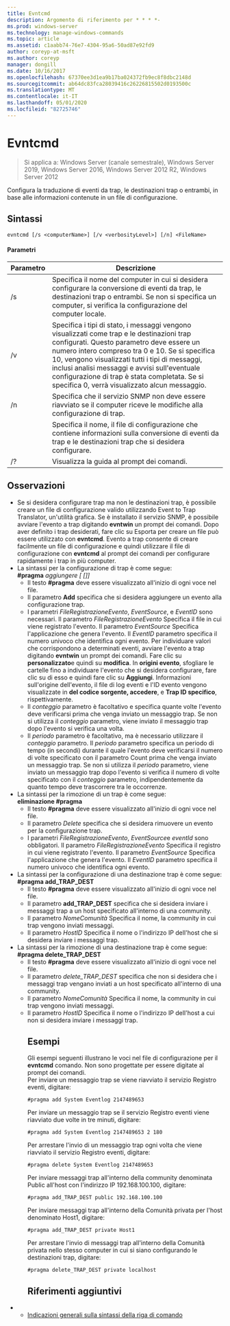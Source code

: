 ```yaml
---
title: Evntcmd
description: Argomento di riferimento per * * * *-
ms.prod: windows-server
ms.technology: manage-windows-commands
ms.topic: article
ms.assetid: c1aabb74-76e7-4304-95a6-50ad87e92fd9
author: coreyp-at-msft
ms.author: coreyp
manager: dongill
ms.date: 10/16/2017
ms.openlocfilehash: 67370ee3d1ea9b17ba024372fb9ec8f8dbc2148d
ms.sourcegitcommit: ab64dc83fca28039416c26226815502d0193500c
ms.translationtype: MT
ms.contentlocale: it-IT
ms.lasthandoff: 05/01/2020
ms.locfileid: "82725746"
---
```

# <a name="evntcmd"></a>Evntcmd

> Si applica a: Windows Server (canale semestrale), Windows Server 2019, Windows Server 2016, Windows Server 2012 R2, Windows Server 2012

Configura la traduzione di eventi da trap, le destinazioni trap o entrambi, in base alle informazioni contenute in un file di configurazione.   
## <a name="syntax"></a>Sintassi  
```  
evntcmd [/s <computerName>] [/v <verbosityLevel>] [/n] <FileName>  
```  
#### <a name="parameters"></a>Parametri  

|      Parametro      |                                                                                                                                                            Descrizione                                                                                                                                                             |
|---------------------|------------------------------------------------------------------------------------------------------------------------------------------------------------------------------------------------------------------------------------------------------------------------------------------------------------------------------------|
|  /s<computerName>  |                                                         Specifica il nome del computer in cui si desidera configurare la conversione di eventi da trap, le destinazioni trap o entrambi. Se non si specifica un computer, si verifica la configurazione del computer locale.                                                          |
| /v<verbosityLevel> | Specifica i tipi di stato, i messaggi vengono visualizzati come trap e le destinazioni trap configurati. Questo parametro deve essere un numero intero compreso tra 0 e 10. Se si specifica 10, vengono visualizzati tutti i tipi di messaggi, inclusi analisi messaggi e avvisi sull'eventuale configurazione di trap è stata completata. Se si specifica 0, verrà visualizzato alcun messaggio. |
|         /n          |                                                                                                           Specifica che il servizio SNMP non deve essere riavviato se il computer riceve le modifiche alla configurazione di trap.                                                                                                            |
|     <FileName>      |                                                                                     Specifica il nome, il file di configurazione che contiene informazioni sulla conversione di eventi da trap e le destinazioni trap che si desidera configurare.                                                                                     |
|         /?          |                                                                                                                                                Visualizza la guida al prompt dei comandi.                                                                                                                                                |

## <a name="remarks"></a>Osservazioni  
- Se si desidera configurare trap ma non le destinazioni trap, è possibile creare un file di configurazione valido utilizzando Event to Trap Translator, un'utilità grafica. Se è installato il servizio SNMP, è possibile avviare l'evento a trap digitando **evntwin** un prompt dei comandi. Dopo aver definito i trap desiderati, fare clic su Esporta per creare un file può essere utilizzato con **evntcmd**. Evento a trap consente di creare facilmente un file di configurazione e quindi utilizzare il file di configurazione con **evntcmd** al prompt dei comandi per configurare rapidamente i trap in più computer.  
- La sintassi per la configurazione di trap è come segue:  
  **#pragma** <em> <EventLogFile> aggiungere <EventSource> [<Count> [<Period>]] <EventID></em>  
  -   Il testo **#pragma** deve essere visualizzato all'inizio di ogni voce nel file.  
  -   Il parametro **Add** specifica che si desidera aggiungere un evento alla configurazione trap.  
  -   I parametri *FileRegistrazioneEvento*, *EventSource*, e *EventID* sono necessari. Il parametro *FileRegistrazioneEvento* Specifica il file in cui viene registrato l'evento. Il parametro *EventSource* Specifica l'applicazione che genera l'evento. Il *EventID* parametro specifica il numero univoco che identifica ogni evento. Per individuare valori che corrispondono a determinati eventi, avviare l'evento a trap digitando **evntwin** un prompt dei comandi. Fare clic su **personalizzato**e quindi su **modifica**. In **origini evento**, sfogliare le cartelle fino a individuare l'evento che si desidera configurare, fare clic su di esso e quindi fare clic su **Aggiungi**. Informazioni sull'origine dell'evento, il file di log eventi e l'ID evento vengono visualizzate in **del codice sorgente, accedere**, e **Trap ID specifico**, rispettivamente.  
  -   Il *conteggio* parametro è facoltativo e specifica quante volte l'evento deve verificarsi prima che venga inviato un messaggio trap. Se non si utilizza il *conteggio* parametro, viene inviato il messaggio trap dopo l'evento si verifica una volta.  
  -   Il *periodo* parametro è facoltativo, ma è necessario utilizzare il *conteggio* parametro. Il *periodo* parametro specifica un periodo di tempo (in secondi) durante il quale l'evento deve verificarsi il numero di volte specificato con il parametro Count prima che venga inviato un messaggio trap. Se non si utilizza il *periodo* parametro, viene inviato un messaggio trap dopo l'evento si verifica il numero di volte specificato con il *conteggio* parametro, indipendentemente da quanto tempo deve trascorrere tra le occorrenze.  
- La sintassi per la rimozione di un trap è come segue:  
  **eliminazione #pragma** <em> <EventLogFile> <EventSource><EventID></em>  
  -   Il testo **#pragma** deve essere visualizzato all'inizio di ogni voce nel file.  
  -   Il parametro *Delete* specifica che si desidera rimuovere un evento per la configurazione trap.  
  -   I parametri *FileRegistrazioneEvento*, *EventSource*e *eventId* sono obbligatori. Il parametro *FileRegistrazioneEvento* Specifica il registro in cui viene registrato l'evento. Il parametro *EventSource* Specifica l'applicazione che genera l'evento. Il *EventID* parametro specifica il numero univoco che identifica ogni evento.  
- La sintassi per la configurazione di una destinazione trap è come segue:  
  **#pragma add_TRAP_DEST** <em> <CommunityName><HostID></em>  
  -   Il testo **#pragma** deve essere visualizzato all'inizio di ogni voce nel file.  
  -   Il parametro **add_TRAP_DEST** specifica che si desidera inviare i messaggi trap a un host specificato all'interno di una community.  
  -   Il parametro *NomeComunità* Specifica il nome, la community in cui trap vengono inviati messaggi.  
  -   Il parametro *HostID* Specifica il nome o l'indirizzo IP dell'host che si desidera inviare i messaggi trap.  
- La sintassi per la rimozione di una destinazione trap è come segue:  
  **#pragma delete_TRAP_DEST** <em> <CommunityName><HostID></em>  
  - Il testo **#pragma** deve essere visualizzato all'inizio di ogni voce nel file.  
  - Il parametro *delete_TRAP_DEST* specifica che non si desidera che i messaggi trap vengano inviati a un host specificato all'interno di una community.  
  - Il parametro *NomeComunità* Specifica il nome, la community in cui trap vengono inviati messaggi.  
  - Il parametro *HostID* Specifica il nome o l'indirizzo IP dell'host a cui non si desidera inviare i messaggi trap.  
    ## <a name="examples"></a>Esempi  
    Gli esempi seguenti illustrano le voci nel file di configurazione per il **evntcmd** comando. Non sono progettate per essere digitate al prompt dei comandi.  
    Per inviare un messaggio trap se viene riavviato il servizio Registro eventi, digitare:  
    ```  
    #pragma add System Eventlog 2147489653  
    ```  
    Per inviare un messaggio trap se il servizio Registro eventi viene riavviato due volte in tre minuti, digitare:  
    ```  
    #pragma add System Eventlog 2147489653 2 180  
    ```  
    Per arrestare l'invio di un messaggio trap ogni volta che viene riavviato il servizio Registro eventi, digitare:  
    ```  
    #pragma delete System Eventlog 2147489653  
    ```  
    Per inviare messaggi trap all'interno della community denominata Public all'host con l'indirizzo IP 192.168.100.100, digitare:  
    ```  
    #pragma add_TRAP_DEST public 192.168.100.100  
    ```  
    Per inviare messaggi trap all'interno della Comunità privata per l'host denominato Host1, digitare:  
    ```  
    #pragma add_TRAP_DEST private Host1  
    ```  
    Per arrestare l'invio di messaggi trap all'interno della Comunità privata nello stesso computer in cui si siano configurando le destinazioni trap, digitare:  
    ```  
    #pragma delete_TRAP_DEST private localhost  
    ```  
    ## <a name="additional-references"></a>Riferimenti aggiuntivi  
- - [Indicazioni generali sulla sintassi della riga di comando](command-line-syntax-key.md)  
